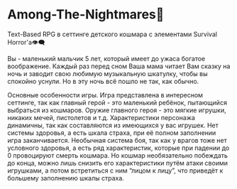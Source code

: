 # Among-The-Nightmares🌙
Text-Based RPG в сеттинге детского кошмара с элементами Survival Horror'a👁️‍🗨️

Вы - маленький мальчик 5 лет, который имеет до ужаса богатое воображение. Каждый раз перед сном Ваша мама читает Вам сказку на ночь и заводит свою любимую музыкальную шкатулку, чтобы вы спокойно уснули. Но в эту ночь всё пошло не так, как обычно.


Основные особенности игры.
Игра представлена в интересном сеттинге, так как главный герой - это маленький ребёнок, пытающийся выбраться из кошмаров.
Оружие главного героя - это мягкие игрушки, никаких мечей, пистолетов и т.д.
Характеристики персонажа динамичны, так как составляются из имеющихся у вас игрушек.
Нет системы здоровья, а есть шкала страха, при её полном заполнении игра заканчивается.
Необычная система боя, так как у врагов тоже нет условного здоровья, а есть ряд характеристик, которые при падении до 0 провоцируют смерть кошмара.
Но кошмар необязательно побеждать до конца, можно лишь снизить его характеристики путём атаки своими игрушками, а потом встретиться с ним “лицом к лицу”, что приведёт к большему заполнению шкалы страха.
